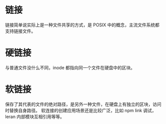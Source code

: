 # 链接
链接简单说实际上是一种文件共享的方式，是 POSIX 中的概念，主流文件系统都支持链接文件。
# 硬链接
与普通文件没什么不同，inode 都指向同一个文件在硬盘中的区块。
# 软链接
保存了其代表的文件的绝对路径，是另外一种文件，在硬盘上有独立的区块，访问时替换自身路径。
软连接的创建应用场景还是比较广泛，比如 npm link 调试， leran 内部模块互相引用等等。
